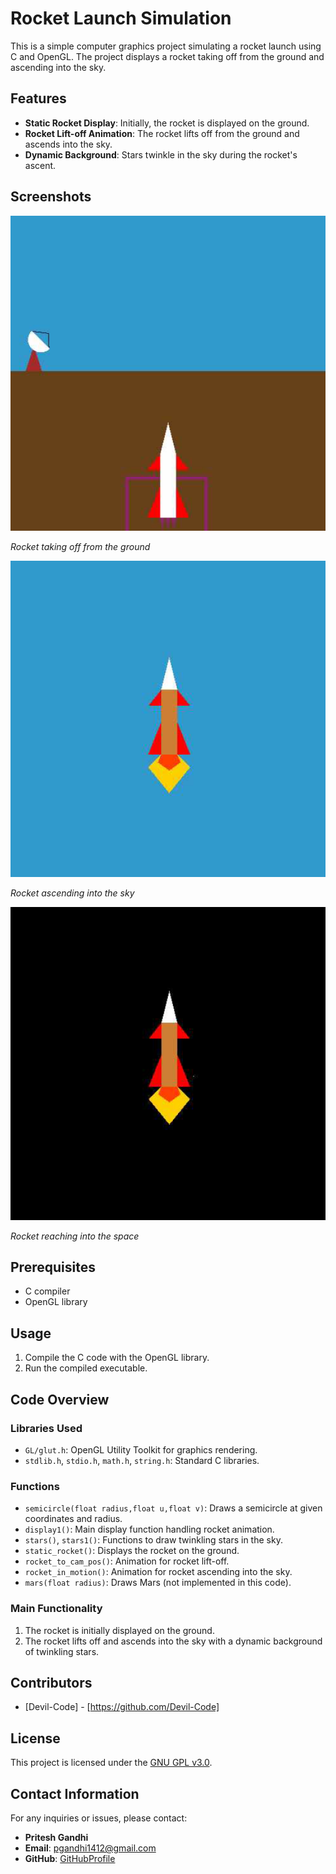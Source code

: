 # Rocket Launch Simulation

This is a simple computer graphics project simulating a rocket launch using C and OpenGL. The project displays a rocket taking off from the ground and ascending into the sky.

## Features

- **Static Rocket Display**: Initially, the rocket is displayed on the ground.
- **Rocket Lift-off Animation**: The rocket lifts off from the ground and ascends into the sky.
- **Dynamic Background**: Stars twinkle in the sky during the rocket's ascent.

## Screenshots

![Rocket Launch](screenshots/launch.png)

*Rocket taking off from the ground*


![Rocket Ascending](screenshots/sky.png)

*Rocket ascending into the sky*


![Rocket in Space](screenshots/space.png)

*Rocket reaching into the space*

## Prerequisites

- C compiler
- OpenGL library

## Usage

1. Compile the C code with the OpenGL library.
2. Run the compiled executable.

## Code Overview

### Libraries Used
- `GL/glut.h`: OpenGL Utility Toolkit for graphics rendering.
- `stdlib.h`, `stdio.h`, `math.h`, `string.h`: Standard C libraries.

### Functions
- `semicircle(float radius,float u,float v)`: Draws a semicircle at given coordinates and radius.
- `display1()`: Main display function handling rocket animation.
- `stars()`, `stars1()`: Functions to draw twinkling stars in the sky.
- `static_rocket()`: Displays the rocket on the ground.
- `rocket_to_cam_pos()`: Animation for rocket lift-off.
- `rocket_in_motion()`: Animation for rocket ascending into the sky.
- `mars(float radius)`: Draws Mars (not implemented in this code).

### Main Functionality
1. The rocket is initially displayed on the ground.
2. The rocket lifts off and ascends into the sky with a dynamic background of twinkling stars.

## Contributors

- [Devil-Code] - [https://github.com/Devil-Code]

## License

This project is licensed under the [GNU GPL v3.0](LICENSE).

## Contact Information

For any inquiries or issues, please contact:
- **Pritesh Gandhi**
- **Email**: pgandhi1412@gmail.com
- **GitHub**: [GitHubProfile](https://github.com/Devil-Code)


